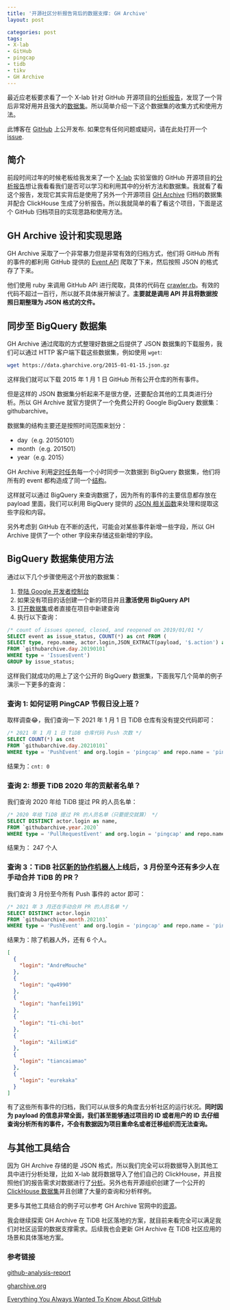 ```yaml
---
title: '开源社区分析报告背后的数据支撑: GH Archive'
layout: post

categories: post
tags:
- X-lab
- GitHub
- pingcap
- tidb
- tikv
- GH Archive
---
```


最近应老板要求看了一个 X-lab 针对 GitHub 开源项目的[分析报告](http://www.x-lab.info/github-analysis-report/#/report)，发现了一个背后非常好用并且强大的[数据集](https://www.gharchive.org/)。所以简单介绍一下这个数据集的收集方式和使用方法。

此博客在 [GitHub](https://github.com/hi-rustin/blog) 上公开发布. 如果您有任何问题或疑问，请在此处打开一个 [issue](https://github.com/hi-rustin/blog/issues).

## 简介

前段时间过年的时候老板给我发来了一个 [X-lab](http://www.x-lab.info/) 实验室做的 GitHub 开源项目的[分析报告](http://www.x-lab.info/github-analysis-report/#/report)想让我看看我们是否可以学习和利用其中的分析方法和数据集。我就看了看这个报告，发现它其实背后是使用了另外一个开源项目 [GH Archive](https://github.com/igrigorik/gharchive.org) 归档的数据集并配合 ClickHouse 生成了分析报告。所以我就简单的看了看这个项目，下面是这个 GitHub 归档项目的实现思路和使用方法。

## GH Archive 设计和实现思路

GH Archive 采取了一个非常暴力但是非常有效的归档方式，他们将 GitHub 所有的事件的都利用 GitHub 提供的 [Event API]( https://api.github.com/events) 爬取了下来，然后按照 JSON 的格式存了下来。

他们使用 ruby 来调用 GitHub API 进行爬取，具体的代码在 [crawler.rb](https://github.com/igrigorik/gharchive.org/blob/master/crawler/crawler.rb)。有效的代码不超过一百行，所以就不具体展开解读了。**主要就是调用 API 并且将数据按照日期整理为 JSON 格式的文件。**

## 同步至 BigQuery 数据集

GH Archive 通过爬取的方式整理好数据之后提供了 JSON 数据集的下载服务，我们可以通过 HTTP 客户端下载这些数据集，例如使用 `wget`:

```sh
wget https://data.gharchive.org/2015-01-01-15.json.gz
```

这样我们就可以下载 2015 年 1 月 1 日 GitHub 所有公开仓库的所有事件。

但是这样的 JSON 数据集分析起来不是很方便，还要配合其他的工具类进行分析。所以 GH Archive 就官方提供了一个免费公开的 Google BigQuery 数据集：githubarchive。

数据集的结构主要还是按照时间范围来划分：
- day（e.g. 20150101）
- month（e.g. 201501）
- year（e.g. 2015）

GH Archive 利用[定时任务](https://github.com/igrigorik/gharchive.org/blob/master/crawler/tasks.cron)每一个小时同步一次数据到 BigQuery 数据集，他们将所有的 event 都构造成了同一个[结构](https://github.com/igrigorik/gharchive.org/blob/master/bigquery/schema.js)。

这样就可以通过 BigQuery 来查询数据了，因为所有的事件的主要信息都存放在 payload 里面，我们可以利用 BigQuery 提供的 [JSON 相关函数](https://cloud.google.com/bigquery/docs/reference/legacy-sql#jsonfunctions)来处理和提取这些字段和内容。

另外考虑到 GitHub 在不断的迭代，可能会对某些事件新增一些字段，所以 GH Archive 提供了一个 other 字段来存储这些新增的字段。

## BigQuery 数据集使用方法

通过以下几个步骤使用这个开放的数据集：
1. [登陆 Google 开发者控制台](https://console.developers.google.com/)
2. 如果没有项目的话创建一个新的项目并且**激活使用 BigQuery API**
3. [打开数据集](https://console.cloud.google.com/bigquery?project=githubarchive&page=project)或者直接在项目中新建查询
4. 执行以下查询：
```sql
/* count of issues opened, closed, and reopened on 2019/01/01 */
SELECT event as issue_status, COUNT(*) as cnt FROM (
SELECT type, repo.name, actor.login,JSON_EXTRACT(payload, '$.action') as event,
FROM `githubarchive.day.20190101`
WHERE type = 'IssuesEvent')
GROUP by issue_status;
```

这样我们就成功的用上了这个公开的 BigQuery 数据集，下面我写几个简单的例子演示一下更多的查询：

### 查询 1: 如何证明 PingCAP 节假日没上班？

取样调查😂，我们查询一下 2021 年 1 月 1 日 TiDB 仓库有没有提交代码即可：

```sql
/* 2021 年 1 月 1 日 TiDB 仓库代码 Push 次数 */
SELECT COUNT(*) as cnt
FROM `githubarchive.day.20210101`
WHERE type = 'PushEvent' and org.login = 'pingcap' and repo.name = 'pingcap/tidb';
```

结果为：`cnt: 0`

### 查询 2: 想要 TiDB 2020 年的贡献者名单？

我们查询 2020 年给 TiDB 提过 PR 的人员名单：

```sql
/* 2020 年给 TiDB 提过 PR 的人员名单（只要提交就算） */
SELECT DISTINCT actor.login as name,
FROM `githubarchive.year.2020`
WHERE type = 'PullRequestEvent' and org.login = 'pingcap' and repo.name = 'pingcap/tidb' and JSON_EXTRACT(payload, '$.action') = '"opened"';
```

结果为： 247 个人

### 查询 3：TiDB 社区[新的协作机器人](https://github.com/ti-chi-bot)上线后，3 月份至今还有多少人在手动合并 TiDB 的 PR？

我们查询 3 月份至今所有 Push 事件的 actor 即可：

```sql
/* 2021 年 3 月还在手动合并 PR 的人员名单 */
SELECT DISTINCT actor.login
FROM `githubarchive.month.202103`
WHERE type = 'PushEvent' and org.login = 'pingcap' and repo.name = 'pingcap/tidb';
```

结果为：除了机器人外，还有 6 个人。

```json
[
  {
    "login": "AndreMouche"
  },
  {
    "login": "qw4990"
  },
  {
    "login": "hanfei1991"
  },
  {
    "login": "ti-chi-bot"
  },
  {
    "login": "AilinKid"
  },
  {
    "login": "tiancaiamao"
  },
  {
    "login": "eurekaka"
  }
]
```

有了这些所有事件的归档，我们可以从很多的角度去分析社区的运行状况。**同时因为 payload 的信息非常全面，我们甚至能够通过项目的 ID 或者用户的 ID 去仔细查询分析所有的事件，不会有数据因为项目重命名或者迁移组织而无法查询。**

## 与其他工具结合

因为 GH Archive 存储的是 JSON 格式，所以我们完全可以将数据导入到其他工具中进行分析处理，比如 X-lab 就将数据导入了他们自己的 ClickHouse，并且按照他们的报告需求对数据进行了[分析](https://github.com/X-lab2017/github-analysis-report/tree/master/sqls)。另外也有开源组织创建了一个公开的 [ClickHouse 数据集](https://github.com/github-sql/explorer)并且创建了大量的查询和分析样例。

更多与其他工具结合的例子可以参考 GH Archive 官网中的[资源](https://www.gharchive.org/#resources)。

我会继续探索 GH Archive 在 TiDB 社区落地的方案，就目前来看完全可以满足我们对社区运营的数据支撑需求。后续我也会更新 GH Archive 在 TiDB 社区应用的场景和具体落地方案。

### 参考链接

[github-analysis-report](http://www.x-lab.info/github-analysis-report/#/report)

[gharchive.org](https://www.gharchive.org/)

[Everything You Always Wanted To Know
About GitHub](https://gh.clickhouse.tech/explorer/)